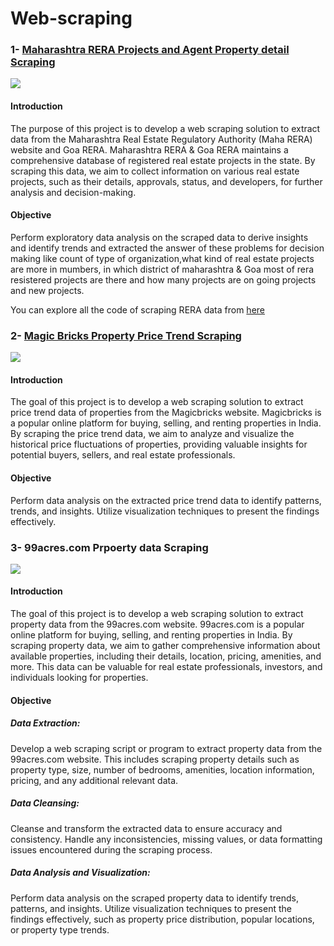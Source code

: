 # Web-scraping

### 1- [Maharashtra RERA Projects and Agent Property detail Scraping](https://github.com/NaveenKumarMaurya/Web-scraping-Project/tree/main/RERA_scraping_code)
![](https://github.com/NaveenKumarMaurya/Web-scraping-Project/blob/main/RERA_scraping_code/Maharashtra_rera_scraping_code/rera-logo.jpg)
#### Introduction
The purpose of this project is to develop a web scraping solution to extract data from the Maharashtra Real Estate Regulatory Authority (Maha RERA) website and Goa RERA. Maharashtra RERA & Goa RERA maintains a comprehensive database of registered real estate projects in the state. By scraping this data, we aim to collect information on various real estate projects, such as their details, approvals, status, and developers, for further analysis and decision-making.
#### Objective
Perform exploratory data analysis on the scraped data to derive insights and identify trends and extracted the answer of these problems for decision making like count of type of organization,what kind of real estate projects are more in mumbers, in which district of maharashtra & Goa most of rera resistered projects are there and how many projects are on going projects and new projects.

You can explore all the code of scraping RERA data from [here](https://github.com/NaveenKumarMaurya/Web-scraping-Project/tree/main/RERA_scraping_code)

### 2- [Magic Bricks Property Price Trend Scraping](https://github.com/NaveenKumarMaurya/Web-scraping-Project/blob/main/Magic_bricks_price_trend_scraping_code/Price_trend_scraping.py)
![](https://github.com/NaveenKumarMaurya/Web-scraping-Project/blob/main/Magic_bricks_price_trend_scraping_code/magic_bricks.png)

#### Introduction 
The goal of this project is to develop a web scraping solution to extract price trend data of properties from the Magicbricks website. Magicbricks is a popular online platform for buying, selling, and renting properties in India. By scraping the price trend data, we aim to analyze and visualize the historical price fluctuations of properties, providing valuable insights for potential buyers, sellers, and real estate professionals.

#### Objective 
Perform data analysis on the extracted price trend data to identify patterns, trends, and insights. Utilize visualization techniques to present the findings effectively.

### 3- 99acres.com Prpoerty data Scraping
![](https://github.com/NaveenKumarMaurya/Web-scraping-Project/blob/main/99ares.com%20scraping%20code/99acres%20logo.png)

#### Introduction
The goal of this project is to develop a web scraping solution to extract property data from the 99acres.com website. 99acres.com is a popular online platform for buying, selling, and renting properties in India. By scraping property data, we aim to gather comprehensive information about available properties, including their details, location, pricing, amenities, and more. This data can be valuable for real estate professionals, investors, and individuals looking for properties.

#### Objective
##### Data Extraction:
Develop a web scraping script or program to extract property data from the 99acres.com website. This includes scraping property details such as property type, size, number of bedrooms, amenities, location information, pricing, and any additional relevant data.
##### Data Cleansing:
Cleanse and transform the extracted data to ensure accuracy and consistency. Handle any inconsistencies, missing values, or data formatting issues encountered during the scraping process.
##### Data Analysis and Visualization:
Perform data analysis on the scraped property data to identify trends, patterns, and insights. Utilize visualization techniques to present the findings effectively, such as property price distribution, popular locations, or property type trends.
